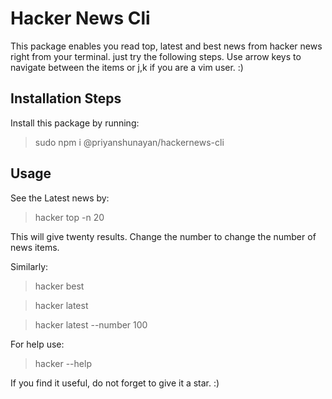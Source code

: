 # Hacker News Cli

This package enables you read top, latest and best news from hacker news right from your terminal. just try the following steps. Use arrow keys to navigate between the items or j,k if you are a vim user. :) 

## Installation Steps

Install this package by running:
> sudo npm i @priyanshunayan/hackernews-cli

## Usage

See the Latest news by:
> hacker top -n 20

This will give twenty results. Change the number to change the number of news items.

Similarly:

> hacker best

> hacker latest

> hacker latest --number 100


For help use:

> hacker --help


If you find it useful, do not forget to give it a star. :)

